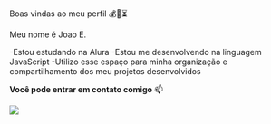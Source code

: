 Boas vindas ao meu perfil 💰💸⏳

Meu nome é Joao E.

-Estou estudando na Alura
-Estou me desenvolvendo na linguagem JavaScript
-Utilizo esse espaço para minha organização e compartilhamento dos meu projetos desenvolvidos

**Você pode entrar em contato comigo** 📫

![](https://media1.tenor.com/m/VFX0Osv7WNAAAAAC/mario.gif)
